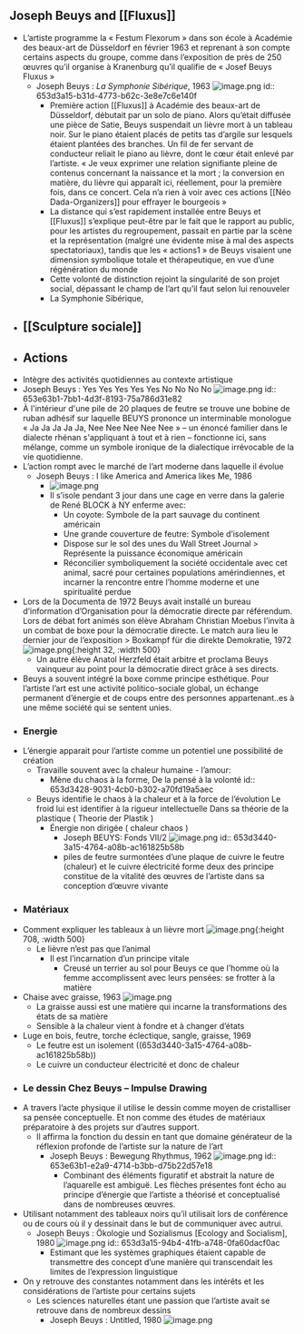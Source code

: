 ## Joseph Beuys and [[Fluxus]]
- L’artiste programme la « Festum Flexorum » dans son école à Académie des beaux-art de Düsseldorf en février 1963 et reprenant à son compte certains aspects du groupe, comme dans l’exposition de près de 250 œuvres qu’il organise à Kranenburg qu’il qualifie de « Josef Beuys Fluxus »
	- Joseph Beuys : *La Symphonie Sibérique*, 1963 ![image.png](../assets/image_1698509010090_0.png)
	  id:: 653d3a15-b31d-4773-b62c-3e8e7c6e140f
		- Première action [[Fluxus]] à Académie des beaux-art de Düsseldorf, débutait par un solo de piano. Alors qu’était diffusée une pièce de Satie, Beuys suspendait un lièvre mort à un tableau noir. Sur le piano étaient placés de petits tas d’argile sur lesquels étaient plantées des branches. Un fil de fer servant de conducteur reliait le piano au lièvre, dont le cœur était enlevé par l’artiste. 
		            « Je veux exprimer une relation signifiante pleine de contenus concernant la naissance et la mort ; la conversion en matière, du lièvre qui apparaît ici, réellement, pour la première fois, dans ce concert. Cela n’a rien à voir avec ces actions [[Néo Dada-Organizers]] pour effrayer le bourgeois »
		- La distance qui s’est rapidement installée entre Beuys et [[Fluxus]] s’explique peut-être par le fait que le rapport au public, pour les artistes du regroupement, passait en partie par la scène et la représentation (malgré une évidente mise à mal des aspects spectatoriaux), tandis que les « actions1 » de Beuys visaient une dimension symbolique totale et thérapeutique, en vue d’une régénération du monde
		- Cette volonté de distinction rejoint la singularité de son projet social, dépassant le champ de l’art qu’il faut selon lui renouveler
		- La Symphonie Sibérique,
- ## [[Sculpture sociale]]
- ## Actions
- Intègre des activités quotidiennes au contexte artistique
- Joseph Beuys : Yes Yes Yes Yes Yes No No No No ![image.png](../assets/image_1698509552221_0.png)
  id:: 653e63b1-7bb1-4d3f-8193-75a786d31e82
- À l'intérieur d'une pile de 20 plaques de feutre se trouve une bobine de ruban adhésif sur laquelle BEUYS prononce un interminable monologue « Ja Ja Ja Ja Ja, Nee Nee Nee Nee Nee » – un énoncé familier dans le dialecte rhénan s'appliquant à tout et à rien – fonctionne ici, sans mélange, comme un symbole ironique de la dialectique irrévocable de la vie quotidienne.
- L’action rompt avec le marché de l’art moderne dans laquelle il évolue
	- Joseph Beuys : I like America and America likes Me, 1986
		- ![image.png](../assets/image_1698509628845_0.png)
		- Il s’isole pendant 3 jour dans une cage en verre dans la galerie de René BLOCK à NY enferme avec:
			- Un coyote: Symbole de la part sauvage du continent américain
			- Une grande couverture de feutre: Symbole d’isolement
			- Dispose sur le sol des unes du Wall Street Journal > Représente la puissance économique américain
			- Réconcilier symboliquement la société occidentale avec cet animal, sacré pour certaines populations amérindiennes, et incarner la rencontre entre l’homme moderne et une spiritualité perdue
- Lors de la Documenta de 1972 Beuys avait installé un bureau d’information d’Organisation pour la démocratie directe par référendum. Lors de débat fort animés son élève Abraham Christian Moebus l’invita à un combat de boxe pour la démocratie directe. Le match aura lieu le dernier jour de l’exposition > Boxkampf für die direkte Demokratie, 1972 ![image.png](../assets/image_1698509690383_0.png){:height 32, :width 500}
	- Un autre élève Anatol Herzfeld était arbitre et proclama Beuys vainqueur au point pour la démocratie direct grâce à ses directs.
- Beuys a souvent intégré la boxe comme principe esthétique. Pour l’artiste l’art est une activité politico-sociale global, un échange permanent d’énergie et de coups entre des personnes appartenant..es à une même société qui se sentent unies.
- ### Energie
- L’énergie apparait pour l’artiste comme un potentiel une possibilité de création
	- Travaille souvent avec la chaleur humaine - l’amour:
		- Mène du chaos à la forme, De la pensé à la volonté
		  id:: 653d3428-9031-4cb0-b302-a70fd19a5aec
	- Beuys identifie le chaos à la chaleur et à la force de l’évolution
	   Le froid lui est identifier à la rigueur intellectuelle 
	  Dans sa théorie de la plastique ( Theorie der Plastik )
		- Énergie non dirigée ( chaleur chaos )
			- Joseph BEUYS: Fonds VII/2  ![image.png](../assets/image_1698509916458_0.png)
			  id:: 653d3440-3a15-4764-a08b-ac161825b58b
			- piles de feutre surmontées d’une plaque de cuivre  le feutre (chaleur) et le cuivre électricité forme deux des principe constitue de la vitalité des œuvres de l’artiste dans sa conception d’œuvre vivante
- ### Matériaux
- Comment expliquer les tableaux à un lièvre mort ![image.png](../assets/image_1698509952739_0.png){:height 708, :width 500}
	- Le lièvre n’est pas que l’animal
		- Il est l’incarnation d’un principe vitale
			- Creusé un terrier au sol pour Beuys ce que l’homme où la femme accomplissent avec leurs pensées: se frotter à la matière
- Chaise avec graisse, 1963 ![image.png](../assets/image_1698510485044_0.png)
	- La graisse aussi est une matière qui incarne la transformations des états de sa matière
	- Sensible à la chaleur vient à fondre et à changer d’états
- Luge en bois, feutre, torche éclectique, sangle, graisse, 1969
	- Le feutre est un isolement ((653d3440-3a15-4764-a08b-ac161825b58b))
	- Le cuivre un conducteur électricité et donc de chaleur
- ### Le dessin Chez Beuys – Impulse Drawing
- A travers l’acte physique il utilise le dessin comme moyen de cristalliser sa pensée conceptuelle. Et non comme des études de matériaux préparatoire à des projets sur d’autres support.
	- Il affirma la fonction du dessin en tant que domaine générateur de la réflexion profonde de l’artiste sur la nature de l’art
		- Joseph Beuys : Bewegung Rhythmus, 1962 ![image.png](../assets/image_1698509787965_0.png)
		  id:: 653e63b1-e2a9-4714-b3bb-d75b22d57e18
			- Combinant des éléments figuratif et abstrait la nature de l’aquarelle est ambiguë.
			  Les flèches présentes font écho au principe d’énergie que l’artiste a théorisé et conceptualisé dans de nombreuses œuvres.
- Utilisant notamment des tableaux noirs qu’il utilisait lors de conférence ou de cours où il y dessinait dans le but de communiquer avec autrui.
	- Joseph Beuys : Ökologie und Sozialismus [Ecology and Socialism], 1980 ![image.png](../assets/image_1698509793623_0.png)
	  id:: 653d3a15-94b4-41fb-a748-0fa60dacf0ac
		- Estimant que les systèmes graphiques étaient capable de transmettre des concept d’une manière qui transcendait les limites de l’expression linguistique
- On y retrouve des constantes notamment dans les intérêts et les considérations de l’artiste pour certains sujets
	- Les sciences naturelles étant une passion que l’artiste avait se retrouve dans de nombreux dessins
		- Joseph Beuys : Untitled, 1980 ![image.png](../assets/image_1698509798929_0.png)